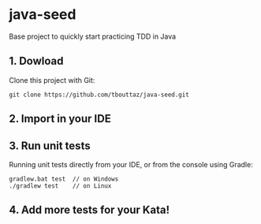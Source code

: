 # java-seed
Base project to quickly start practicing TDD in Java

## 1. Dowload
Clone this project with Git:
```
git clone https://github.com/tbouttaz/java-seed.git
```

## 2. Import in your IDE

## 3. Run unit tests
Running unit tests directly from your IDE, or from the console using Gradle:

```
gradlew.bat test  // on Windows
./gradlew test    // on Linux
```

## 4. Add more tests for your Kata!
